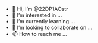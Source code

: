 - 👋 Hi, I’m @22DP1AOstr
- 👀 I’m interested in ...
- 🌱 I’m currently learning ...
- 💞️ I’m looking to collaborate on ...
- 📫 How to reach me ...

<!---
22DP1AOstr/22DP1AOstr is a ✨ special ✨ repository because its `README.md` (this file) appears on your GitHub profile.
You can click the Preview link to take a look at your changes.
--->
